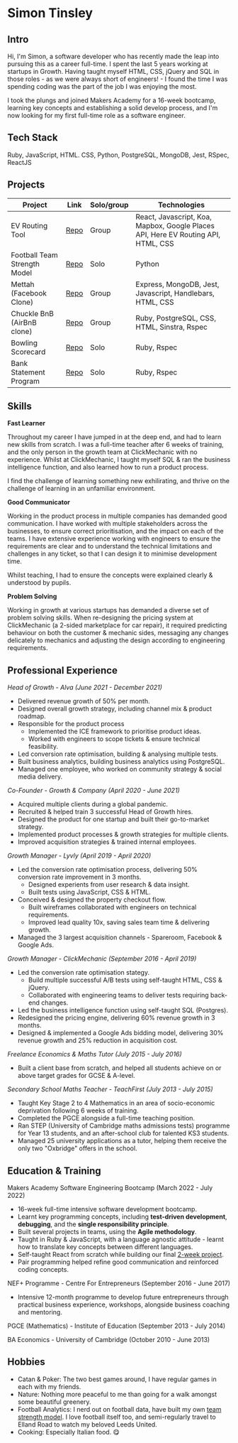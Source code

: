 # Simon Tinsley

## Intro
Hi, I'm Simon, a software developer who has recently made the leap into pursuing this as a career full-time. I spent the last 5 years working at startups in Growth. Having taught myself HTML, CSS, jQuery and SQL in those roles - as we were always short of engineers! - I found the time I was spending coding was the part of the job I was enjoying the most.

I took the plungs and joined Makers Academy for a 16-week bootcamp, learning key concepts and establishing a solid develop process, and I'm now looking for my first full-time role as a software engineer.


## Tech Stack
Ruby, JavaScript, HTML. CSS, Python, PostgreSQL, MongoDB, Jest, RSpec, ReactJS


## Projects

| Project | Link | Solo/group | Technologies |
| ------- | ---- | ---------- | ------------ |
| EV Routing Tool | [Repo](https://github.com/sjtinsley/ev-routing) | Group | React, Javascript, Koa, Mapbox, Google Places API, Here EV Routing API, HTML, CSS |
| Football Team Strength Model | [Repo](https://github.com/sjtinsley/teamstrengthmodel) | Solo | Python |
| Mettah (Facebook Clone) | [Repo](https://github.com/tomoneill32/acebook-allowTeamToReceiveName) | Group | Express, MongoDB, Jest, Javascript, Handlebars, HTML, CSS |
| Chuckle BnB (AirBnB clone) | [Repo](https://github.com/sjtinsley/chuckle_brothers_bnb) | Group | Ruby, PostgreSQL, CSS, HTML, Sinstra, Rspec |
| Bowling Scorecard | [Repo](https://github.com/sjtinsley/bowling-scorecard-ruby) | Solo | Ruby, Rspec |
| Bank Statement Program | [Repo](https://github.com/sjtinsley/bank-tech-test) | Solo | Ruby, Rspec |


## Skills

**Fast Learner**

Throughout my career I have jumped in at the deep end, and had to learn new skills from scratch. I was a full-time teacher after 6 weeks of training, and the only person in the growth team at ClickMechanic with no experience. Whilst at ClickMechanic, I taught myself SQL & ran the business intelligence function, and also learned how to run a product process.

I find the challenge of learning something new exhilirating, and thrive on the challenge of learning in an unfamiliar environment.

**Good Communicator**

Working in the product process in multiple companies has demanded good communication. I have worked with multiple stakeholders across the businesses, to ensure correct prioritisation, and the impact on each of the teams. I have extensive experience working with engineers to ensure the requirements are clear and to understand the technical limitations and challenges in any ticket, so that I can design it to minimise development time.

Whilst teaching, I had to ensure the concepts were explained clearly & understood by pupils.

**Problem Solving**

Working in growth at various startups has demanded a diverse set of problem solving skills. When re-designing the pricing system at ClickMechanic (a 2-sided marketplace for car repair), it required predicting behaviour on both the customer & mechanic sides, messaging any changes delicately to mechanics and adjusting the design according to engineering requirements.


## Professional Experience

*Head of Growth - Alva (June 2021 - December 2021)*
* Delivered revenue growth of 50% per month. 
* Designed overall growth strategy, including channel mix & product roadmap.
* Responsible for the product process
  * Implemented the ICE framework to prioritise product ideas.
  * Worked with engineers to scope tickets & ensure technical feasibility.
* Led conversion rate optimisation, building & analysing multiple tests.
* Built business analytics, building business analytics using PostgreSQL.
* Managed one employee, who worked on community strategy & social media delivery.


*Co-Founder - Growth & Company (April 2020 - June 2021)*
* Acquired multiple clients during a global pandemic.
* Recruited & helped train 3 successful Head of Growth hires.
* Designed the product for one startup and built their go-to-market strategy.
* Implemented product processes & growth strategies for multiple clients.
* Improved acquisition strategies & trained internal employees.


*Growth Manager - Lyvly (April 2019 - April 2020)*
* Led the conversion rate optimisation process, delivering 50% conversion rate improvement in 3 months.
  * Designed experients from user research & data insight.
  * Built tests using JavaScript, CSS & HTML.
* Conceived & designed the property checkout flow.
  * Built wireframes collaborated with engineers on technical requirements.
  * Improved lead quality 10x, saving sales team time & delivering growth.
* Managed the 3 largest acquisition channels - Spareroom, Facebook & Google Ads.


*Growth Manager - ClickMechanic (September 2016 - April 2019)*
* Led the conversion rate optimisation stategy.
  * Build multiple successful A/B tests using self-taught HTML, CSS & jQuery.
  * Collaborated with engineering teams to deliver tests requiring back-end changes.
* Led the business intelligence function using self-taught SQL (Postgres).
* Redesigned the pricing engine, delivering 60% revenue growth in 3 months.
* Designed & implemented a Google Ads bidding model, delivering 30% revenue growth and 25% reduction in acquisition cost.


*Freelance Economics & Maths Tutor (July 2015 - July 2016)*
* Built a client base from scratch, and helped all students achieve on or above target grades for GCSE & A-level.


*Secondary School Maths Teacher - TeachFirst (July 2013 - July 2015)*
* Taught Key Stage 2 to 4 Mathematics in an area of socio-economic deprivation following 6 weeks of training.
* Completed the PGCE alongside a full-time teaching position.
* Ran STEP (University of Cambridge maths admissions tests) programme for Year 13 students, and an after-school club for talented KS3 students.
* Managed 25 university applications as a tutor, helping them receive the only two "Oxbridge" offers in the school.


## Education & Training

Makers Academy Software Engineering Bootcamp (March 2022 - July 2022)
* 16-week full-time intensive software development bootcamp.
* Learnt key programming concepts, including **test-driven development**, **debugging**, and the **single responsibility principle**.
* Built several projects in teams, using the **Agile methodology**.
* Taught in Ruby & JavaScript, with a language agnostic attitude - learnt how to translate key concepts between different languages. 
* Self-taught React from scratch while building our final [2-week project](https://github.com/sjtinsley/ev-routing).
* Pair programming helped refine good communication and reinforced coding concepts.


NEF+ Programme - Centre For Entrepreneurs (September 2016 - June 2017)
* Intensive 12-month programme to develop future entrepreneurs through practical business experience, workshops, alongside business coaching and mentoring.


PGCE (Mathematics) - Institute of Education (September 2013 - July 2014)


BA Economics - University of Cambridge (October 2010 - June 2013)


## Hobbies
* Catan & Poker: The two best games around, I have regular games in each with my friends.
* Nature: Nothing more peaceful to me than going for a walk amongst some beautiful greenery.
* Football Analytics: I nerd out on football data, have built my own [team strength model](https://github.com/sjtinsley/teamstrengthmodel). I love football itself too, and semi-regularly travel to Elland Road to watch my beloved Leeds United.
* Cooking: Especially Italian food. 😋